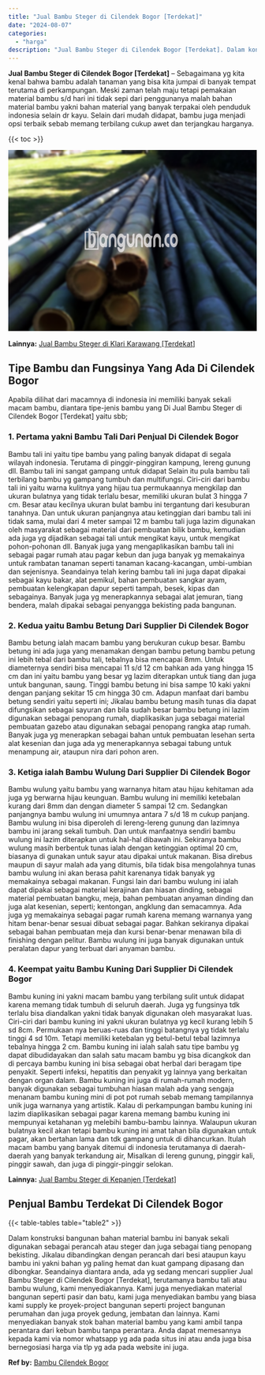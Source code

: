 ```yaml
---
title: "Jual Bambu Steger di Cilendek Bogor [Terdekat]"
date: "2024-08-07"
categories: 
  - "harga"
description: "Jual Bambu Steger di Cilendek Bogor [Terdekat]. Dalam konstruksi bangunan bahan material bambu ini banyak sekali digunakan sebagai perancah atau steger dan j..."
---
```


**Jual Bambu Steger di Cilendek Bogor \[Terdekat\]** – Sebagaimana yg kita kenal bahwa bambu adalah tanaman yang bisa kita jumpai di banyak tempat terutama di perkampungan. Meski zaman telah maju tetapi pemakaian material bambu s/d hari ini tidak sepi dari penggunanya malah bahan material bambu yakni bahan material yang banyak terpakai oleh penduduk indonesia selain dr kayu. Selain dari mudah didapat, bambu juga menjadi opsi terbaik sebab memang terbilang cukup awet dan terjangkau harganya.

{{< toc >}}

![Jual Bambu Steger di Cilendek Bogor [Terdekat]](/images/jual-bambu-tali-10.png)

**Lainnya:** [Jual Bambu Steger di Klari Karawang \[Terdekat\]](https://bambu.bangunan.co/jual-bambu-steger-di-klari-karawang-terdekat/)

## Tipe Bambu dan Fungsinya Yang Ada Di Cilendek Bogor

Apabila dilihat dari macamnya di indonesia ini memiliki banyak sekali macam bambu, diantara tipe-jenis bambu yang Di Jual Bambu Steger di Cilendek Bogor \[Terdekat\] yaitu sbb;

### 1\. Pertama yakni Bambu Tali Dari Penjual Di Cilendek Bogor

Bambu tali ini yaitu tipe bambu yang paling banyak didapat di segala wilayah indonesia. Terutama di pinggir-pinggiran kampung, lereng gunung dll. Bambu tali ini sangat gampang untuk didapat Selain itu pula bambu tali terbilang bambu yg gampang tumbuh dan multifungsi. Ciri-ciri dari bambu tali ini yaitu warna kulitnya yang hijau tua permukaannya mengkilap dan ukuran bulatnya yang tidak terlalu besar, memiliki ukuran bulat 3 hingga 7 cm. Besar atau kecilnya ukuran bulat bambu ini tergantung dari kesuburan tanahnya. Dan untuk ukuran panjangnya atau ketinggian dari bambu tali ini tidak sama, mulai dari 4 meter sampai 12 m bambu tali juga lazim digunakan oleh masyarakat sebagai material dari pembuatan bilik bambu, kemudian ada juga yg dijadikan sebagai tali untuk mengikat kayu, untuk mengikat pohon-pohonan dll. Banyak juga yang mengaplikasikan bambu tali ini sebagai pagar rumah atau pagar kebun dan juga banyak yg memakainya untuk rambatan tanaman seperti tanaman kacang-kacangan, umbi-umbian dan sejenisnya. Seandainya telah kering bambu tali ini juga dapat dipakai sebagai kayu bakar, alat pemikul, bahan pembuatan sangkar ayam, pembuatan kelengkapan dapur seperti tampah, besek, kipas dan sebagainya. Banyak juga yg menerapkannya sebagai alat jemuran, tiang bendera, malah dipakai sebagai penyangga bekisting pada bangunan.

### 2\. Kedua yaitu Bambu Betung Dari Supplier Di Cilendek Bogor

Bambu betung ialah macam bambu yang berukuran cukup besar. Bambu betung ini ada juga yang menamakan dengan bambu petung bambu petung ini lebih tebal dari bambu tali, tebalnya bisa mencapai 8mm. Untuk diameternya sendiri bisa mencapai 11 s/d 12 cm bahkan ada yang hingga 15 cm dan ini yaitu bambu yang besar yg lazim diterapkan untuk tiang dan juga untuk bangunan, saung. Tinggi bambu betung ini bisa sampe 10 kaki yakni dengan panjang sekitar 15 cm hingga 30 cm. Adapun manfaat dari bambu betung sendiri yaitu seperti ini; Jikalau bambu betung masih tunas dia dapat difungsikan sebagai sayuran dan bila sudah besar bambu betung ini lazim digunakan sebagai penopang rumah, diaplikasikan juga sebagai material pembuatan gazebo atau digunakan sebagai penopang rangka atap rumah. Banyak juga yg menerapkan sebagai bahan untuk pembuatan lesehan serta alat kesenian dan juga ada yg menerapkannya sebagai tabung untuk menampung air, ataupun nira dari pohon aren.

### 3\. Ketiga ialah Bambu Wulung Dari Supplier Di Cilendek Bogor

Bambu wulung yaitu bambu yang warnanya hitam atau hijau kehitaman ada juga yg berwarna hijau keunguan. Bambu wulung ini memiliki ketebalan kurang dari 8mm dan dengan diameter 5 sampai 12 cm. Sedangkan panjangnya bambu wulung ini umumnya antara 7 s/d 18 m cukup panjang. Bambu wulung ini bisa diperoleh di lereng-lereng gunung dan lazimnya bambu ini jarang sekali tumbuh. Dan untuk manfaatnya sendiri bambu wulung ini lazim diterapkan untuk hal-hal dibawah ini. Sekiranya bambu wulung masih berbentuk tunas ialah dengan ketinggian optimal 20 cm, biasanya di gunakan untuk sayur atau dipakai untuk makanan. Bisa direbus maupun di sayur malah ada yang ditumis, bila tidak bisa mengolahnya tunas bambu wulung ini akan berasa pahit karenanya tidak banyak yg memakainya sebagai makanan. Fungsi lain dari bambu wulung ini ialah dapat dipakai sebagai material kerajinan dan hiasan dinding, sebagai material pembuatan bangku, meja, bahan pembuatan anyaman dinding dan juga alat kesenian, seperti; kentongan, angklung dan semacamnya. Ada juga yg memakainya sebagai pagar rumah karena memang warnanya yang hitam benar-benar sesuai dibuat sebagai pagar. Bahkan sekiranya dipakai sebagai bahan pembuatan meja dan kursi benar-benar menawan bila di finishing dengan pelitur. Bambu wulung ini juga banyak digunakan untuk peralatan dapur yang terbuat dari anyaman bambu.

### 4\. Keempat yaitu Bambu Kuning Dari Supplier Di Cilendek Bogor

Bambu kuning ini yakni macam bambu yang terbilang sulit untuk didapat karena memang tidak tumbuh di seluruh daerah. Juga yg fungsinya tdk terlalu bisa diandalkan yakni tidak banyak digunakan oleh masyarakat luas. Ciri-ciri dari bambu kuning ini yakni ukuran bulatnya yg kecil kurang lebih 5 sd 8cm. Permukaan nya beruas-ruas dan tinggi batangnya yg tidak terlalu tinggi 4 sd 10m. Tetapi memiliki ketebalan yg betul-betul tebal lazimnya tebalnya hingga 2 cm. Bambu kuning ini ialah salah satu tipe bambu yg dapat dibudidayakan dan salah satu macam bambu yg bisa dicangkok dan di percaya bambu kuning ini bisa sebagai obat herbal dari beragam tipe penyakit. Seperti infeksi, hepatitis dan penyakit yg lainnya yang berkaitan dengan organ dalam. Bambu kuning ini juga di rumah-rumah modern, banyak digunakan sebagai tumbuhan hiasan malah ada yang sengaja menanam bambu kuning mini di pot pot rumah sebab memang tampilannya unik juga warnanya yang artistik. Kalau di perkampungan bambu kuning ini lazim diaplikasikan sebagai pagar karena memang bambu kuning ini mempunyai ketahanan yg melebihi bambu-bambu lainnya. Walaupun ukuran bulatnya kecil akan tetapi bambu kuning ini amat tahan bila digunakan untuk pagar, akan bertahan lama dan tdk gampang untuk di dihancurkan. Itulah macam bambu yang banyak ditemui di indonesia terutamanya di daerah-daerah yang banyak terkandung air, Misalkan di lereng gunung, pinggir kali, pinggir sawah, dan juga di pinggir-pinggir selokan.

**Lainnya:** [Jual Bambu Steger di Kepanjen \[Terdekat\]](https://bambu.bangunan.co/jual-bambu-steger-di-kepanjen-terdekat/)

## Penjual Bambu Terdekat Di Cilendek Bogor

{{< table-tables table="table2" >}}

Dalam konstruksi bangunan bahan material bambu ini banyak sekali digunakan sebagai perancah atau steger dan juga sebagai tiang penopang bekisting. Jikalau dibandingkan dengan perancah dari besi ataupun kayu bambu ini yakni bahan yg paling hemat dan kuat gampang dipasang dan dibongkar. Seandainya diantara anda, ada yg sedang mencari supplier Jual Bambu Steger di Cilendek Bogor \[Terdekat\], terutamanya bambu tali atau bambu wulung, kami menyediakannya. Kami juga menyediakan material bangunan seperti pasir dan batu, kami juga menyediakan bambu yang biasa kami supply ke proyek-project bangunan seperti project bangunan perumahan dan juga proyek gedung, jembatan dan lainnya. Kami menyediakan banyak stok bahan material bambu yang kami ambil tanpa perantara dari kebun bambu tanpa perantara. Anda dapat memesannya kepada kami via nomor whatsapp yg ada pada situs ini atau anda juga bisa bernegosiasi harga via tlp yg ada pada website ini juga.

**Ref by:** [Bambu Cilendek Bogor](https://id.wikipedia.org/wiki/Bambu)
